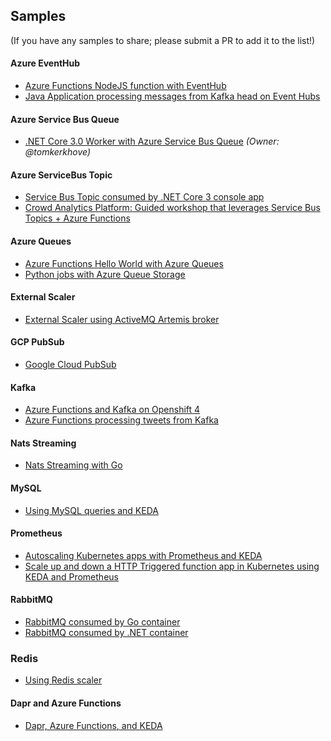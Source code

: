 ## Samples 
(If you have any samples to share; please submit a PR to add it to the list!)

#### Azure EventHub
* [Azure Functions NodeJS function with EventHub](https://github.com/kedacore/sample-javascript-eventhub-azure-function)
* [Java Application processing messages from Kafka head on Event Hubs](https://github.com/rasavant-ms/sample-java-kafka-event-hub-scalar)

#### Azure Service Bus Queue
* [.NET Core 3.0 Worker with Azure Service Bus Queue](https://github.com/kedacore/sample-dotnet-worker-servicebus-queue) *(Owner: @tomkerkhove)*

#### Azure ServiceBus Topic
* [Service Bus Topic consumed by .NET Core 3 console app](https://github.com/felipecruz91/sample-dotnet-consumer-servicebus-topic)
* [Crowd Analytics Platform: Guided workshop that leverages Service Bus Topics + Azure Functions](https://github.com/mohamedsaif/IntelligentExperiences.OnContainers)

#### Azure Queues
* [Azure Functions Hello World with Azure Queues](https://github.com/kedacore/sample-hello-world-azure-functions)
* [Python jobs with Azure Queue Storage](https://github.com/tomconte/sample-keda-queue-jobs)

#### External Scaler
* [External Scaler using ActiveMQ Artemis broker](https://github.com/balchua/artemis-ext-scaler)

#### GCP PubSub
* [Google Cloud PubSub](https://github.com/kedacore/sample-go-gcppubsub)

#### Kafka
* [Azure Functions and Kafka on Openshift 4](https://github.com/kedacore/keda/wiki/Using-Keda-and-Azure-Functions-on-Openshift-4)
* [Azure Functions processing tweets from Kafka](https://github.com/kedacore/sample-typescript-kafka-azure-function)

#### Nats Streaming
* [Nats Streaming with Go](https://github.com/balchua/gonuts)

#### MySQL
* [Using MySQL queries and KEDA](https://github.com/nuclearpinguin/keda-example#mysql-example)

#### Prometheus
* [Autoscaling Kubernetes apps with Prometheus and KEDA](https://itnext.io/tutorial-auto-scale-your-kubernetes-apps-with-prometheus-and-keda-c6ea460e4642)
* [Scale up and down a HTTP Triggered function app in Kubernetes using KEDA and Prometheus](https://dev.to/anirudhgarg_99/scale-up-and-down-a-http-triggered-function-app-in-kubernetes-using-keda-4m42)
  
#### RabbitMQ
* [RabbitMQ consumed by Go container](https://github.com/kedacore/sample-go-rabbitmq)
* [RabbitMQ consumed by .NET container](https://github.com/NileshGule/pd-tech-fest-2019#prerequisites)

### Redis
* [Using Redis scaler](https://github.com/nuclearpinguin/keda-example#redis-example)

#### Dapr and Azure Functions
* [Dapr, Azure Functions, and KEDA](https://github.com/dapr/samples/tree/master/6.functions-and-keda)

